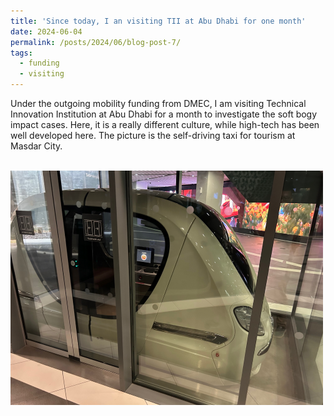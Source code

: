 ```yaml
---
title: 'Since today, I an visiting TII at Abu Dhabi for one month'
date: 2024-06-04
permalink: /posts/2024/06/blog-post-7/
tags:
  - funding
  - visiting
---
```


Under the outgoing mobility funding from DMEC, I am visiting Technical Innovation Institution at Abu Dhabi for a month to investigate the soft bogy impact cases. Here, it is a really different culture, while high-tech has been well developed here. The picture is the self-driving taxi for tourism at Masdar City.

<br/><img src='/images/Abu2024.png'>